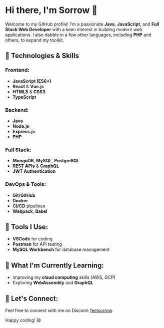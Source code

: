 # Hi there, I'm Sorrow 👋

Welcome to my GitHub profile! I'm a passionate **Java**, **JavaScript**, and **Full Stack Web Developer** with a keen interest in building modern web applications. I also dabble in a few other languages, including **PHP** and others, to expand my toolkit.

## 🚀 Technologies & Skills

### Frontend:
- **JavaScript (ES6+)**
- **React** & **Vue.js**
- **HTML5** & **CSS3**
- **TypeScript**

### Backend:
- **Java**
- **Node.js**
- **Express.js**
- **PHP**
  
### Full Stack:
- **MongoDB**, **MySQL**, **PostgreSQL**
- **REST APIs** & **GraphQL**
- **JWT Authentication**

### DevOps & Tools:
- **Git/GitHub**
- **Docker**
- **CI/CD** pipelines
- **Webpack**, **Babel**

## 🔧 Tools I Use:
- **VSCode** for coding
- **Postman** for API testing
- **MySQL Workbench** for database management

## 🌱 What I'm Currently Learning:
- Improving my **cloud computing** skills (AWS, GCP)
- Exploring **WebAssembly** and **GraphQL**

## 💬 Let's Connect:
Feel free to connect with me on Discord: [feelsorrow](https://discord.com).

Happy coding! 😄
